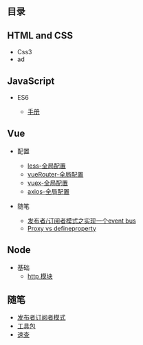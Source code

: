 ## **目录**

## HTML and CSS

* Css3
 * ad
 
## JavaScript

* ES6

  * [手册](/JavaScript/ES6/手册.md)

## Vue

* 配置

  * [less-全局配置](Vue/配置/less-全局配置.md)
  * [vueRouter-全局配置](/Vue/配置/vue-router全局配置.md)
  * [vuex-全局配置](/Vue/配置/vuex-全局配置.md)
  * [axios-全局配置](/Vue/配置/axios-全局配置.md "axios-全局配置")

* 随笔

  * [发布者/订阅者模式之实现一个event bus](/Vue/实现一个event-bus.md)
  * [Proxy vs defineproperty](Vue/Proxy-defineproperty.md)

## Node

* 基础
  * [http 模块](/node/basics/http.md)

## 随笔

* [发布者订阅者模式](/随笔/发布者订阅者模式.md)
* [工具包](/JavaScript/随笔/util.md)
* [速查](/JavaScript/随笔/速查.md)

## 



